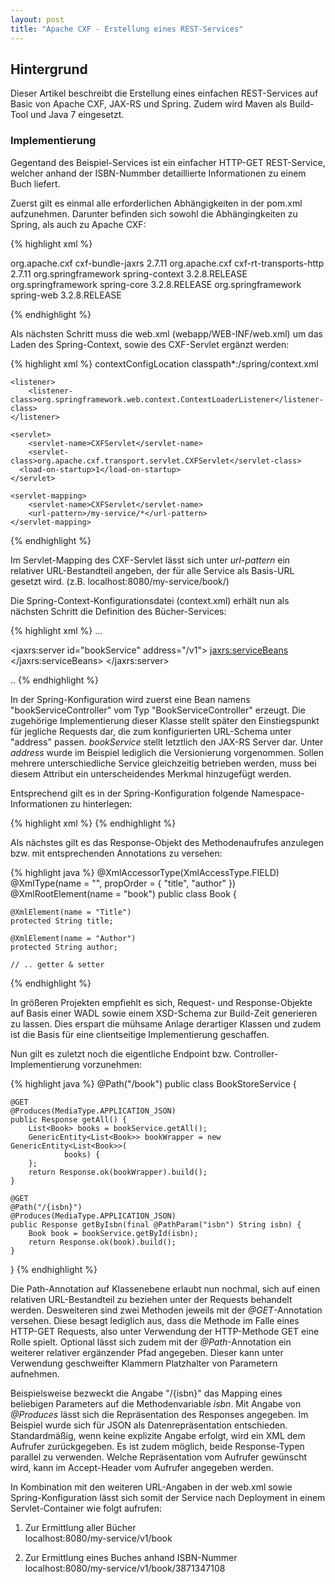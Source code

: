 ```yaml
---
layout: post
title: "Apache CXF - Erstellung eines REST-Services"
---
```




## Hintergrund

Dieser Artikel beschreibt die Erstellung eines einfachen REST-Services auf Basic von Apache CXF, JAX-RS und Spring.
Zudem wird Maven als Build-Tool und Java 7 eingesetzt.

### Implementierung

Gegentand des Beispiel-Services ist ein einfacher HTTP-GET REST-Service, welcher anhand der ISBN-Nummber detaillierte Informationen zu einem Buch liefert.

Zuerst gilt es einmal alle erforderlichen Abhängigkeiten in der pom.xml aufzunehmen. Darunter befinden sich sowohl die Abhängingkeiten zu Spring, als auch zu Apache CXF:

{% highlight xml %}
<!-- CXF dependencies -->
<dependency>
     <groupId>org.apache.cxf</groupId>
     <artifactId>cxf-bundle-jaxrs</artifactId>
     <version>2.7.11</version>
</dependency>

<dependency>
  <groupId>org.apache.cxf</groupId>
  <artifactId>cxf-rt-transports-http</artifactId>
  <version>2.7.11</version>
</dependency>

<!-- Spring dependencies -->

<dependency>
    <groupId>org.springframework</groupId>
    <artifactId>spring-context</artifactId>
    <version>3.2.8.RELEASE</version>
</dependency>
<dependency>
    <groupId>org.springframework</groupId>
    <artifactId>spring-core</artifactId>
    <version>3.2.8.RELEASE</version>
</dependency>
 <dependency>
    <groupId>org.springframework</groupId>
    <artifactId>spring-web</artifactId>
    <version>3.2.8.RELEASE</version>
</dependency>

{% endhighlight %}

Als nächsten Schritt muss die web.xml (webapp/WEB-INF/web.xml) um das Laden des Spring-Context, sowie des CXF-Servlet ergänzt werden:

{% highlight xml %}
	<context-param>
		<param-name>contextConfigLocation</param-name>
		<param-value>classpath*:/spring/context.xml</param-value>
	</context-param>

	<listener>
		<listener-class>org.springframework.web.context.ContextLoaderListener</listener-class>
	</listener>

	<servlet>
		<servlet-name>CXFServlet</servlet-name>
		<servlet-class>org.apache.cxf.transport.servlet.CXFServlet</servlet-class>
	  <load-on-startup>1</load-on-startup>
	</servlet>

 	<servlet-mapping>
		<servlet-name>CXFServlet</servlet-name>
		<url-pattern>/my-service/*</url-pattern>
	</servlet-mapping>
{% endhighlight %}

Im Servlet-Mapping des CXF-Servlet lässt sich unter <em>url-pattern</em> ein relativer URL-Bestandteil angeben, der für alle Service als Basis-URL gesetzt wird.
(z.B. localhost:8080/my-service/book/)

Die Spring-Context-Konfigurationsdatei (context.xml) erhält nun als nächsten Schritt die Definition des Bücher-Services:

{% highlight xml %}
...

<bean id="bookServiceController" class="de.example.BookServiceController" />

<jaxrs:server id="bookService" address="/v1">
  <jaxrs:serviceBeans>
      <ref bean="bookServiceController"/>
  </jaxrs:serviceBeans>
</jaxrs:server>
   	
..
{% endhighlight %}

In der Spring-Konfiguration wird zuerst eine Bean namens "bookServiceController" vom Typ "BookServiceController" erzeugt. Die zugehörige Implementierung dieser Klasse stellt später den Einstiegspunkt für jegliche Requests dar, die zum konfigurierten URL-Schema unter "address" passen.
<em>bookService</em> stellt letztlich den JAX-RS Server dar. Unter <em>address</em> wurde im Beispiel lediglich die Versionierung vorgenommen. Sollen mehrere unterschiedliche Service gleichzeitig betrieben werden, muss bei diesem Attribut ein unterscheidendes Merkmal hinzugefügt werden.

Entsprechend gilt es in der Spring-Konfiguration folgende Namespace-Informationen zu hinterlegen:

{% highlight xml %}
<beans xmlns="http://www.springframework.org/schema/beans"
       xmlns:xsi="http://www.w3.org/2001/XMLSchema-instance"
       xmlns:jaxrs="http://cxf.apache.org/jaxrs"
       xsi:schemaLocation="http://cxf.apache.org/jaxrs http://cxf.apache.org/schemas/jaxrs.xsd">
{% endhighlight %}

Als nächstes gilt es das Response-Objekt des Methodenaufrufes anzulegen bzw. mit entsprechenden Annotations zu versehen:

{% highlight java %}
@XmlAccessorType(XmlAccessType.FIELD)
@XmlType(name = "", propOrder = {
    "title",
    "author"
})
@XmlRootElement(name = "book")
public class Book {

    @XmlElement(name = "Title")
    protected String title;
    
    @XmlElement(name = "Author")
    protected String author;
    
    // .. getter & setter
{% endhighlight %}

In größeren Projekten empfiehlt es sich, Request- und Response-Objekte auf Basis einer WADL sowie einem XSD-Schema zur Build-Zeit generieren zu lassen.
Dies erspart die mühsame Anlage derartiger Klassen und zudem ist die Basis für eine clientseitige Implementierung geschaffen.

Nun gilt es zuletzt noch die eigentliche Endpoint bzw. Controller-Implementierung vorzunehmen:

{% highlight java %}
@Path("/book")
public class BookStoreService {
 
	@GET
	@Produces(MediaType.APPLICATION_JSON)
	public Response getAll() {
		List<Book> books = bookService.getAll();
		GenericEntity<List<Book>> bookWrapper = new GenericEntity<List<Book>>(
				books) {
		};
		return Response.ok(bookWrapper).build();
	}
 
	@GET
	@Path("/{isbn}")
	@Produces(MediaType.APPLICATION_JSON)
	public Response getByIsbn(final @PathParam("isbn") String isbn) {
		Book book = bookService.getById(isbn);
		return Response.ok(book).build();
	}
}
{% endhighlight %}

Die Path-Annotation auf Klassenebene erlaubt nun nochmal, sich auf einen relativen URL-Bestandteil zu beziehen unter der Requests behandelt werden.
Desweiteren sind zwei Methoden jeweils mit der <em>@GET</em>-Annotation versehen. Diese besagt lediglich aus, dass die Methode im Falle eines HTTP-GET Requests, also unter Verwendung der HTTP-Methode GET eine Rolle spielt.
Optional lässt sich zudem mit der <em>@Path</em>-Annotation ein weiterer relativer ergänzender Pfad angegeben. Dieser kann unter Verwendung geschweifter Klammern Platzhalter von Parametern aufnehmen.

Beispielsweise bezweckt die Angabe "/{isbn}" das Mapping eines beliebigen Parameters auf die Methodenvariable <em>isbn</em>.  Mit Angabe von <em>@Produces</em> lässt sich die Repräsentation des Responses angegeben.
Im Beispiel wurde sich für JSON als Datenrepräsentation entschieden. Standardmäßig, wenn keine explizite Angabe erfolgt, wird ein XML dem Aufrufer zurückgegeben. Es ist zudem möglich, beide Response-Typen parallel zu verwenden.
Welche Repräsentation vom Aufrufer gewünscht wird, kann im Accept-Header vom Aufrufer angegeben werden.

In Kombination mit den weiteren URL-Angaben in der web.xml sowie Spring-Konfiguration lässt sich somit der Service nach Deployment in einem Servlet-Container wie folgt aufrufen:

1. Zur Ermittlung aller Bücher  <br>
localhost:8080/my-service/v1/book

2. Zur Ermittlung eines Buches anhand ISBN-Nummer  <br>
localhost:8080/my-service/v1/book/3871347108

